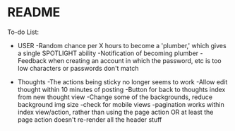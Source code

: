 # README

To-do List:

* USER
-Random chance per X hours to become a 'plumber,' which gives a single SPOTLIGHT ability
-Notification of becoming plumber
-Feedback when creating an account in which the password, etc is too low characters or passwords don't match

* Thoughts
-The actions being sticky no longer seems to work
-Allow edit thought within 10 minutes of posting
-Button for back to thoughts index from new thought view
-Change some of the backgrounds, reduce background img size
-check for mobile views
-pagination works within index view/action, rather than using the page action OR at least the page action doesn't re-render all the header stuff
